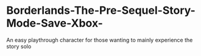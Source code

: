 # Borderlands-The-Pre-Sequel-Story-Mode-Save-Xbox-
An easy playthrough character for those wanting to mainly experience the story solo
